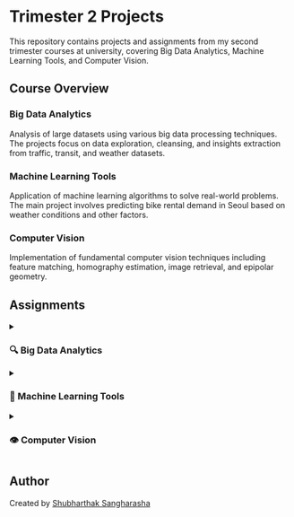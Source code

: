 # Trimester 2 Projects

This repository contains projects and assignments from my second trimester courses at university, covering Big Data Analytics, Machine Learning Tools, and Computer Vision.

## Course Overview

### Big Data Analytics
Analysis of large datasets using various big data processing techniques. The projects focus on data exploration, cleansing, and insights extraction from traffic, transit, and weather datasets.

### Machine Learning Tools
Application of machine learning algorithms to solve real-world problems. The main project involves predicting bike rental demand in Seoul based on weather conditions and other factors.

### Computer Vision
Implementation of fundamental computer vision techniques including feature matching, homography estimation, image retrieval, and epipolar geometry.

## Assignments

<details>
<summary><h3>🔍 Big Data Analytics</h3></summary>

| Assignment | Datasets | Notebooks | PDF Reports | Live Demo |
|------------|----------|-----------|------------|-----------|
| Assignment 1 | - | - | [a1944839_Shubharthak_Sangharasha_Assignment1-Part_A.pdf](https://github.com/shubharthaksangharsha/trimester2/blob/main/big-data-project/a1944839_Shubharthak_Sangharasha_Assignment1-Part_A.pdf) | - |
| Assignment 2 | [traffic_data.csv](https://github.com/shubharthaksangharsha/trimester2/blob/main/big-data-project/dataset/traffic_data.csv), [transit_data.csv](https://github.com/shubharthaksangharsha/trimester2/blob/main/big-data-project/dataset/transit_data.csv), [weather_data.csv](https://github.com/shubharthaksangharsha/trimester2/blob/main/big-data-project/dataset/weather_data.csv) | [Assignment2_Big_Data_Analysis.ipynb](https://github.com/shubharthaksangharsha/trimester2/blob/main/big-data-project/Assignment2_Big_Data_Analysis.ipynb) | - | - |

**Project Details:**
- [Assignment 1](ml-tools/assingment1/README.md): Analysis of traffic data patterns (with Part A report)
- Assignment 2: Comprehensive data analysis of urban transportation systems
</details>

<details>
<summary><h3>🤖 Machine Learning Tools</h3></summary>

| Assignment | Datasets | Notebooks | PDF Reports | Live Demo |
|------------|----------|-----------|------------|-----------|
| Assignment 1 | [SeoulBikeData.csv](https://github.com/shubharthaksangharsha/trimester2/blob/main/ml-tools/assingment1/SeoulBikeData.csv), [CleanedSeoulBikeData.csv](https://github.com/shubharthaksangharsha/trimester2/blob/main/ml-tools/assingment1/CleanedSeoulBikeData.csv) | [A1-a1944839-shubharthak-2025-ml-tools.ipynb](https://github.com/shubharthaksangharsha/trimester2/blob/main/ml-tools/assingment1/A1-a1944839-shubharthak-2025-ml-tools.ipynb) | [A1-a1944839-shubharthak-2025-ml-tools.pdf](https://github.com/shubharthaksangharsha/trimester2/blob/main/ml-tools/assingment1/pdf/A1-a1944839-shubharthak-2025-ml-tools.pdf) | [mlt-a1.devshubh.me](https://mlt-a1.devshubh.me) |

**Project Details:**
- [Assignment 1](ml-tools/assingment1/README.md): Research, prediction, and interactive dashboard for Seoul bike rental demand.
</details>

<details>
<summary><h3>👁️ Computer Vision</h3></summary>

| Assignment | Datasets | Notebooks | PDF Reports | Live Demo |
|------------|----------|-----------|------------|-----------|
| Assignment 1 | - | [Assignment_1_Notebook.ipynb](https://github.com/shubharthaksangharsha/trimester2/blob/main/opencv/assignment1/Assignment_1_Notebook.ipynb) | - | - |
| Assignment 2 | [Book Covers](https://github.com/shubharthaksangharsha/trimester2/blob/main/opencv/assignment2/A2_smvs/book_covers), [Landmarks](https://github.com/shubharthaksangharsha/trimester2/blob/main/opencv/assignment2/A2_smvs/landmarks), [Museum Paintings](https://github.com/shubharthaksangharsha/trimester2/blob/main/opencv/assignment2/A2_smvs/museum_paintings) | [Assignment_2_Notebook.ipynb](https://github.com/shubharthaksangharsha/trimester2/blob/main/opencv/assignment2/Assignment_2_Notebook.ipynb) | [Assingment_2_Report.pdf](https://github.com/shubharthaksangharsha/trimester2/blob/main/opencv/assignment2/Assignment_2_Report.pdf) | [a2-cv.devshubh.me](https://a2-cv.devshubh.me) |

**Project Details:**
- Assignment 1: Research, implement, and experiment with image filtering operations (convolution, greyscale, binary, Gaussian, Sobel, LoG) using Python, numpy, skimage, and matplotlib. Builds foundational skills for later computer vision topics like CNNs.
- [Assignment 2](opencv/assignment2/README.md): Computer Vision Explorer — An interactive application demonstrating feature matching, homography estimation, image retrieval, and epipolar geometry.
</details>

## Author
Created by [Shubharthak Sangharasha](https://devshubh.me/) 
